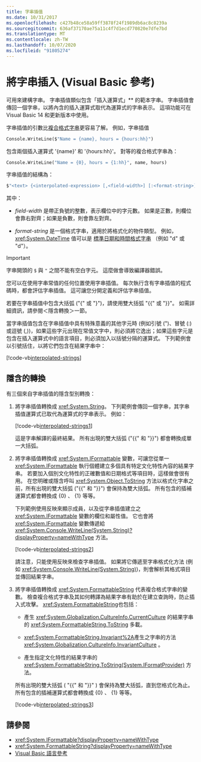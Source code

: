```yaml
---
title: 字串插值
ms.date: 10/31/2017
ms.openlocfilehash: c427b48ce58a59ff3878f24f1989db6ac8c8239a
ms.sourcegitcommit: 636af37170ae75a11c4f7d1ecd770820e7dfe7bd
ms.translationtype: MT
ms.contentlocale: zh-TW
ms.lasthandoff: 10/07/2020
ms.locfileid: "91805274"
---
```

# <a name="interpolated-strings-visual-basic-reference"></a>將字串插入 (Visual Basic 參考) 

可用來建構字串。  字串插值類似包含「插入運算式」** 的範本字串。  字串插值會傳回一個字串，以將內含的插入運算式取代為運算式的字串表示。 這項功能可在 Visual Basic 14 和更新版本中使用。

字串插值的引數比[複合格式字串](../../../../standard/base-types/composite-formatting.md#composite-format-string)更容易了解。  例如，字串插值

```vb
Console.WriteLine($"Name = {name}, hours = {hours:hh}")
```

包含兩個插入運算式 '{name}' 和 '{hours:hh}'。 對等的複合格式字串為：

```vb
Console.WriteLine("Name = {0}, hours = {1:hh}", name, hours)
```

字串插值的結構為：

```vb
$"<text> {<interpolated-expression> [,<field-width>] [:<format-string>] } <text> ..."
```

其中：

- *field-width* 是帶正負號的整數，表示欄位中的字元數。 如果是正數，則欄位會靠右對齊；如果是負數，則會靠左對齊。

- *format-string* 是一個格式字串，適用於將格式化的物件類型。 例如， <xref:System.DateTime> 值可以是 [標準日期和時間格式字串](../../../../standard/base-types/standard-date-and-time-format-strings.md) （例如 "d" 或 "d"）。

> [!IMPORTANT]
> 字串開頭的 `$` 與 `"` 之間不能有空白字元。 這麼做會導致編譯器錯誤。

您可以在使用字串常值的任何位置使用字串插值。  每次執行含有字串插值的程式碼時，都會評估字串插值。 這可讓您分開定義和評估字串插值。

若要在字串插值中包含大括弧 ("{" 或 "}")，請使用雙大括弧 "{{" 或 "}}"。  如需詳細資訊，請參閱＜隱含轉換＞一節。

當字串插值包含在字串插值中具有特殊意義的其他字元時 (例如引號 (")、冒號 (:) 或逗號 (,))，如果這些字元出現在常值文字中，則必須將它逸出；如果這些字元是包含在插入運算式中的語言項目，則必須加入以括號分隔的運算式。 下列範例會以引號括住，以將它們包含在結果字串中：

[!code-vb[interpolated-strings](../../../../../samples/snippets/visualbasic/programming-guide/language-features/strings/interpolated-strings4.vb)]

## <a name="implicit-conversions"></a>隱含的轉換

有三個來自字串插值的隱含型別轉換：

1. 將字串插值轉換成 <xref:System.String>。 下列範例會傳回一個字串，其字串插值運算式已取代為運算式的字串表示。 例如：

   [!code-vb[interpolated-strings1](../../../../../samples/snippets/visualbasic/programming-guide/language-features/strings/interpolated-strings1.vb)]

   這是字串解譯的最終結果。 所有出現的雙大括弧 ("{{" 和 "}}") 都會轉換成單一大括弧。

2. 將字串插值轉換成 <xref:System.IFormattable> 變數，可讓您從單一 <xref:System.IFormattable> 執行個體建立多個具有特定文化特性內容的結果字串。 若要加入個別文化特性的正確數值和日期格式等項目時，這樣做會很有用。  在您明確或隱含呼叫 <xref:System.Object.ToString> 方法以格式化字串之前，所有出現的雙大括弧 ("{{" 和 "}}") 會保持為雙大括弧。  所有包含的插補運算式都會轉換成 {0} 、 {1} 等等。

   下列範例使用反映來顯示成員，以及從字串插值建立之 <xref:System.IFormattable> 變數的欄位和屬性值。 它也會將 <xref:System.IFormattable> 變數傳遞給 <xref:System.Console.WriteLine(System.String)?displayProperty=nameWithType> 方法。

   [!code-vb[interpolated-strings2](../../../../../samples/snippets/visualbasic/programming-guide/language-features/strings/interpolated-strings2.vb)]

   請注意，只能使用反映來檢查字串插值。 如果將它傳遞至字串格式化方法 (例如 <xref:System.Console.WriteLine(System.String)>)，則會解析其格式項目並傳回結果字串。

3. 將字串插值轉換成 <xref:System.FormattableString> 代表複合格式字串的變數。 檢查複合格式字串及其如何轉譯為結果字串有助於在建立查詢時，防止插入式攻擊。 <xref:System.FormattableString>也包括：

      - 產生 <xref:System.Globalization.CultureInfo.CurrentCulture> 的結果字串的 <xref:System.FormattableString.ToString> 多載。

      - <xref:System.FormattableString.Invariant%2A>產生之字串的方法 <xref:System.Globalization.CultureInfo.InvariantCulture> 。

      - 產生指定文化特性的結果字串的 <xref:System.FormattableString.ToString(System.IFormatProvider)> 方法。

    所有出現的雙大括弧 ( "{{" 和 "}}" ) 會保持為雙大括弧，直到您格式化為止。  所有包含的插補運算式都會轉換成 {0} 、 {1} 等等。

   [!code-vb[interpolated-strings3](../../../../../samples/snippets/visualbasic/programming-guide/language-features/strings/interpolated-strings3.vb)]

## <a name="see-also"></a>請參閱

- <xref:System.IFormattable?displayProperty=nameWithType>
- <xref:System.FormattableString?displayProperty=nameWithType>
- [Visual Basic 語言參考](index.md)
